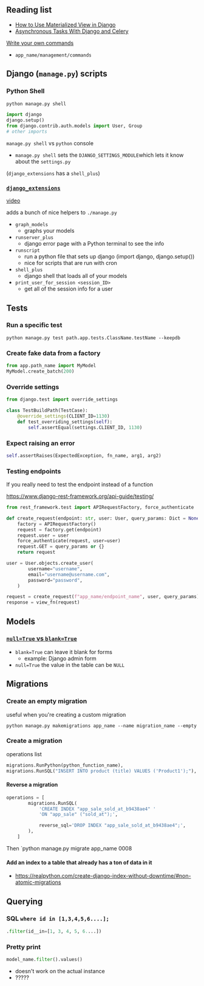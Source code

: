 ## Reading list

-   [How to Use Materialized View in Django](https://medium.com/analytics-vidhya/how-to-use-materialized-view-in-django-3b91f71f718a)
-   [Asynchronous Tasks With Django and Celery](https://realpython.com/asynchronous-tasks-with-django-and-celery)

[Write your own commands](https://docs.djangoproject.com/en/dev/howto/custom-management-commands/)

-   `app_name/management/commands`

## Django (`manage.py`) scripts

### Python Shell

```sh
python manage.py shell
```

```python
import django
django.setup()
from django.contrib.auth.models import User, Group
# other imports
```

`manage.py shell` vs `python` console

-   `manage.py shell` sets the `DJANGO_SETTINGS_MODULE`which lets it know about the `settings.py`

(`django_extensions` has a `shell_plus`)

### [`django_extensions`](https://github.com/django-extensions/django-extensions)

[video](https://vimeo.com/1720508?embedded=true&source=vimeo_logo&owner=627770)

adds a bunch of nice helpers to `./manage.py`

-   `graph_models`
    -   graphs your models
-   `runserver_plus`
    -   django error page with a Python terminal to see the info
-   `runscript`
    -   run a python file that sets up django (import django, django.setup())
    -   nice for scripts that are run with cron
-   `shell_plus`
    -   django shell that loads all of your models
-   `print_user_for_session <session_ID>`
    -   get all of the session info for a user

## Tests

### Run a specific test

```shell
python manage.py test path.app.tests.ClassName.testName --keepdb
```

### Create fake data from a factory

```py
from app.path_name import MyModel
MyModel.create_batch(200)
```

### Override settings

```python
from django.test import override_settings

class TestBuildPath(TestCase):
    @override_settings(CLIENT_ID=1130)
    def test_overriding_settings(self):
        self.assertEqual(settings.CLIENT_ID, 1130)
```

### Expect raising an error

```python
self.assertRaises(ExpectedException, fn_name, arg1, arg2)
```

### Testing endpoints

If you really need to test the endpoint instead of a function

https://www.django-rest-framework.org/api-guide/testing/

```python
from rest_framework.test import APIRequestFactory, force_authenticate

def create_request(endpoint: str, user: User, query_params: Dict = None):
    factory = APIRequestFactory()
    request = factory.get(endpoint)
    request.user = user
    force_authenticate(request, user=user)
    request.GET = query_params or {}
    return request

user = User.objects.create_user(
        username="username",
        email="username@username.com",
        password="password",
    )

request = create_request(f"app_name/endpoint_name", user, query_params)
response = view_fn(request)
```

## Models

### [`null=True` vs `blank=True`](https://stackoverflow.com/questions/8609192/what-is-the-difference-between-null-true-and-blank-true-in-django)

-   `blank=True` can leave it blank for forms
    -   example: Django admin form
-   `null=True` the value in the table can be `NULL`

## Migrations

### Create an empty migration

useful when you're creating a custom migration

```shell
python manage.py makemigrations app_name --name migration_name --empty
```

### Create a migration

operations list

```python
migrations.RunPython(python_function_name),
migrations.RunSQL("INSERT INTO product (title) VALUES ('Product1');"),
```

#### Reverse a migration

```python
operations = [
        migrations.RunSQL(
            'CREATE INDEX "app_sale_sold_at_b9438ae4" '
            'ON "app_sale" ("sold_at");',

            reverse_sql='DROP INDEX "app_sale_sold_at_b9438ae4";',
        ),
    ]
```

Then `python manage.py migrate app_name 0008

#### Add an index to a table that already has a ton of data in it

-   https://realpython.com/create-django-index-without-downtime/#non-atomic-migrations

## Querying

### SQL `where id in [1,3,4,5,6....];`

```python
.filter(id__in=[1, 3, 4, 5, 6....])
```

### Pretty print

```python
model_name.filter().values()
```

-   doesn't work on the actual instance
-   ?????
